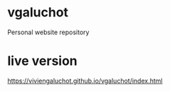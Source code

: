 # vgaluchot

Personal website repository

# live version

https://viviengaluchot.github.io/vgaluchot/index.html
